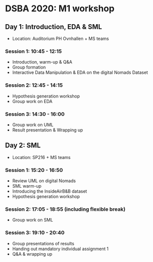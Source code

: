# DSBA 2020: M1 workshop 

## Day 1: Introduction, EDA & SML
* Location: Auditorium PH Ovnhallen + MS teams

### Session 1: 10:45 - 12:15
* Introduction, warm-up & Q&A
* Group formation
* Interactive Data Manipulation & EDA on the digital Nomads Dataset

### Session 2: 12:45 - 14:15
* Hypothesis generation workshop
* Group work on EDA

### Session 3: 14:30 - 16:00
* Group work on UML
* Result presentation & Wrapping up


## Day 2: SML
* Location: SP216 + MS teams

### Session 1: 15:20 - 16:50
* Review UML on digital Nomads
* SML warm-up
* Introducing the InsideAirB&B dataset
* Hypothesis generation workshop

### Session 2: 17:05 - 18:55 (including flexible break)
* Group work on SML

### Session 3: 19:10 - 20:40
* Group presentations of results
* Handing out mandatory individual assignment 1
* Q&A & wrapping up
